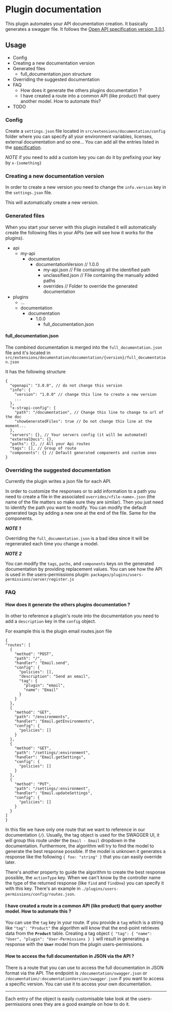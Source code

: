 # Plugin documentation

This plugin automates your API documentation creation. It basically generates a swagger file. It follows the [Open API specification version 3.0.1](https://swagger.io/specification/).

## Usage

- Config
- Creating a new documentation version
- Generated files
  - full_documentation.json structure
- Overriding the suggested documentation
- FAQ
  - How does it generate the others plugins documentation ?
  - I have created a route into a common API (like product) that query another model. How to automate this?
- TODO

### Config

Create a `settings.json` file located in `src/extensions/documentation/config` folder where you can specify all your environment variables, licenses, external documentation and so one...
You can add all the entries listed in the [specification](https://swagger.io/specification/).

_NOTE_ if you need to add a custom key you can do it by prefixing your key by `x-{something}`

### Creating a new documentation version

In order to create a new version you need to change the `info.version` key in the `settings.json` file.

This will automatically create a new version.

### Generated files

When you start your server with this plugin installed it will automatically create the following files in your APIs (we will see how it works for the plugins).

- api
  - my-api
    - documentation
      - documentationVersion // 1.0.0
        - my-api.json // File containing all the identified path
        - unclassified.json // File containing the manually added paths
        - overrides // Folder to override the generated documentation
- plugins
  - ...
  - documentation
    - documentation
      - 1.0.0
        - full_documentation.json

#### full_documentation.json

The combined documentation is merged into the `full_documentation.json` file and it's located in `src/extensions/documentation/documentation/{version}/full_documentation.json`

It has the following structure

```
{
  "openapi": "3.0.0", // do not change this version
  "info": {
    "version": "1.0.0" // change this line to create a new version
    ...
  },
  "x-strapi-config": {
    "path": "/documentation", // Change this line to change to url of the doc
    "showGeneratedFiles": true // Do not change this line at the moment...
  },
  "servers": {}, // Your servers config (it will be automated)
  "externalDocs": {},
  "paths": {}, // All your Api routes
  "tags": [], // Group of route
  "components": {} // Default generated components and custom ones
}
```

### Overriding the suggested documentation

Currently the plugin writes a json file for each API.

In order to customize the responses or to add information to a path you need to create a file in the associated `overrides/<file-name>.json` (the name of the file matters so make sure they are similar). Then you just need to identify the path you want to modify.
You can modify the default generated tags by adding a new one at the end of the file. Same for the components.

**_NOTE 1_**

Overriding the `full_documentation.json` is a bad idea since it will be regenerated each time you change a model.

**_NOTE 2_**

You can modify the `tags`, `paths`, and `components` keys on the generated documentation by providing replacement values. You can see how the API is used in the users-permissions plugin: `packages/plugins/users-permissions/server/register.js`

### FAQ

#### How does it generate the others plugins documentation ?

In other to reference a plugin's route into the documentation you need to add a `description` key in the `config` object.

For example this is the plugin email routes.json file

```
{
"routes": [
  {
    "method": "POST",
    "path": "/",
    "handler": "Email.send",
    "config": {
      "policies": [],
      "description": "Send an email",
      "tag": {
        "plugin": "email",
        "name": "Email"
      }
    }
  },
  {
    "method": "GET",
    "path": "/environments",
    "handler": "Email.getEnvironments",
    "config": {
      "policies": []
    }
  },
  {
    "method": "GET",
    "path": "/settings/:environment",
    "handler": "Email.getSettings",
    "config": {
      "policies": []
    }
  },
  {
    "method": "PUT",
    "path": "/settings/:environment",
    "handler": "Email.updateSettings",
    "config": {
      "policies": []
    }
  }
]
}
```

In this file we have only one route that we want to reference in our documentation (`/`). Usually, the tag object is used for the SWAGGER UI, it will group this route under the `Email - Email` dropdown in the documentation. Furthermore, the algorithm will try to find the model to generate the best response possible. If the model is unknown it generates a response like the following `{ foo: "string" }` that you can easily override later.

There's another property to guide the algorithm to create the best response possible, the `actionType` key.
When we can't know by the controller name the type of the returned response (like `find` and `findOne`) you can specify it with this key. There's an example in `./plugins/users-permissions/config/routes.json`.

#### I have created a route in a common API (like product) that query another model. How to automate this ?

You can use the `tag` key in your route. If you provide a `tag` which is a string like `"tag": "Product"` the algorithm will know that the end-point retrieves data from the **`Product`** table. Creating a tag object `{ "tag": { "name": "User", "plugin": "User-Permissions } }` will result in generating a response with the **`User`** model from the plugin users-permissions.

#### How to access the full documentation in JSON via the API ?

There is a route that you can use to access the full documentation in JSON format via the API. The endpoint is `/documentation/swagger.json` or `/documentation/:documentationVersion/swagger.json` if you want to access a specific version. You can use it to access your own documentation.

---

Each entry of the object is easily customisable take look at the users-permissions ones they are a good example on how to do it.
